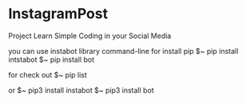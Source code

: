 # InstagramPost
Project Learn Simple Coding in your Social Media

you can use instabot library
command-line for install pip
$~ pip install intstabot
$~ pip install bot

for check out
$~ pip list

or
$~ pip3 install instabot
$~ pip3 install bot
